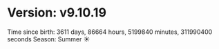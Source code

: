 # Version: v9.10.19
Time since birth: 3611 days, 86664 hours, 5199840 minutes, 311990400 seconds
Season: Summer ☀️
